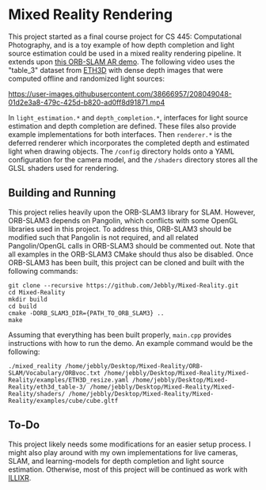 # Mixed Reality Rendering
This project started as a final course project for CS 445: Computational Photography, and is a toy example of how depth completion and light source estimation could be used in a mixed reality rendering pipeline. It extends upon [this ORB-SLAM AR demo](https://github.com/raulmur/ORB_SLAM2/tree/master/Examples/ROS/ORB_SLAM2/src/AR). The following video uses the "table_3" dataset from [ETH3D](https://www.eth3d.net/slam_datasets) with dense depth images that were computed offline and randomized light sources:

https://user-images.githubusercontent.com/38666957/208049048-01d2e3a8-479c-425d-b820-ad0ff8d91871.mp4

In ``light_estimation.*`` and ``depth_completion.*``, interfaces for light source estimation and depth completion are defined. These files also provide example implementations for both interfaces. Then ``renderer.*`` is the deferred renderer which incorporates the completed depth and estimated light when drawing objects. The ``/config`` directory holds onto a YAML configuration for the camera model, and the ``/shaders`` directory stores all the GLSL shaders used for rendering.

## Building and Running
This project relies heavily upon the ORB-SLAM3 library for SLAM. However, ORB-SLAM3 depends on Pangolin, which conflicts with some OpenGL libraries used in this project. To address this, ORB-SLAM3 should be modified such that Pangolin is not required, and all related Pangolin/OpenGL calls in ORB-SLAM3 should be commented out. Note that all examples in the ORB-SLAM3 CMake should thus also be disabled. Once ORB-SLAM3 has been built, this project can be cloned and built with the following commands:
```
git clone --recursive https://github.com/Jebbly/Mixed-Reality.git
cd Mixed-Reality
mkdir build
cd build
cmake -DORB_SLAM3_DIR={PATH_TO_ORB_SLAM3} ..
make
```

Assuming that everything has been built properly, ``main.cpp`` provides instructions with how to run the demo. An example command would be the following:

```
./mixed_reality /home/jebbly/Desktop/Mixed-Reality/ORB-SLAM/Vocabulary/ORBvoc.txt /home/jebbly/Desktop/Mixed-Reality/Mixed-Reality/examples/ETH3D_resize.yaml /home/jebbly/Desktop/Mixed-Reality/eth3d_table-3/ /home/jebbly/Desktop/Mixed-Reality/Mixed-Reality/shaders/ /home/jebbly/Desktop/Mixed-Reality/Mixed-Reality/examples/cube/cube.gltf
```

## To-Do

This project likely needs some modifications for an easier setup process. I might also play around with my own implementations for live cameras, SLAM, and learning-models for depth completion and light source estimation. Otherwise, most of this project will be continued as work with [ILLIXR](https://github.com/ILLIXR/ILLIXR). 
